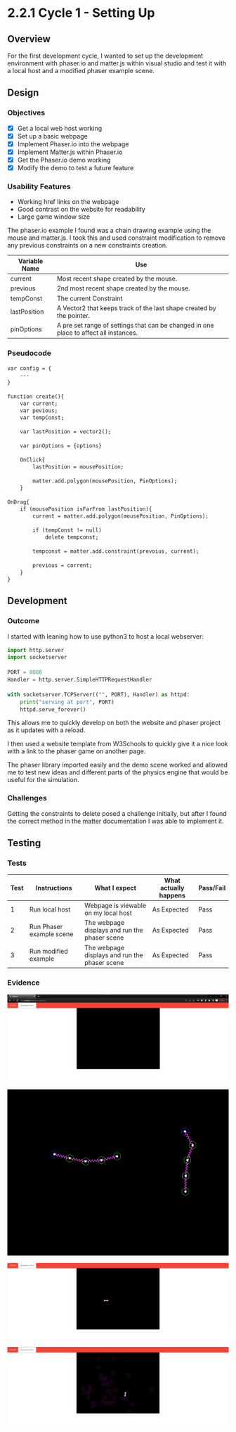# 2.2.1 Cycle 1 - Setting Up

## Overview

For the first development cycle, I wanted to set up the development environment with phaser.io and matter.js within visual studio and test it with a local host and a modified phaser example scene.

## Design

### Objectives&#x20;

* [x] Get a local web host working
* [x] Set up a basic webpage
* [x] Implement Phaser.io into the webpage
* [x] Implement Matter.js within Phaser.io
* [x] Get the Phaser.io demo working
* [x] Modify the demo to test a future feature

### Usability Features

* Working href links on the webpage
* Good contrast on the website for readability
* Large game window size

The phaser.io example I found was a chain drawing example using the mouse and matter.js. I took this and used constraint modification to remove any previous constraints on a new constraints creation.

| Variable Name | Use                                                                                   |
| ------------- | ------------------------------------------------------------------------------------- |
| current       | Most recent shape created by the mouse.                                               |
| previous      | 2nd most recent shape created by the mouse.                                           |
| tempConst     | The current Constraint                                                                |
| lastPosition  | A Vector2 that keeps track of the last shape created by the pointer.                  |
| pinOptions    | A pre set range of settings that can be changed in one place to affect all instances. |

### Pseudocode

```
var config = {
    ---
}

function create(){
    var current;
    var pevious;
    var tempConst;
    
    var lastPosition = vector2();
    
    var pinOptions = {options}
    
    OnClick{
        lastPosition = mousePosition;
        
        matter.add.polygon(mousePosition, PinOptions);
    }
    
OnDrag{
    if (mousePosition isFarFrom lastPosition){
        current = matter.add.polygon(mousePosition, PinOptions);
        
        if (tempConst != null)
            delete tempconst;
            
        tempconst = matter.add.constraint(prevoius, current);
        
        previous = corrent;
    }
}
```

## Development

### Outcome

I started with leaning how to use python3 to host a local webserver:

```python
import http.server
import socketserver

PORT = 8080
Handler = http.server.SimpleHTTPRequestHandler

with socketserver.TCPServer(("", PORT), Handler) as httpd:
    print("serving at port", PORT)
    httpd.serve_forever()
```

This allows me to quickly develop on both the website and phaser project as it updates with a reload.

I then used a website template from W3Schools to quickly give it a nice look with a link to the phaser game on another page.

The phaser library imported easily and the demo scene worked and allowed me to test new ideas and different parts of the physics engine that would be useful for the simulation.

### Challenges

Getting the constraints to delete posed a challenge initially, but after I found the correct method in the matter documentation I was able to implement it.&#x20;

## Testing

### Tests

| Test | Instructions             | What I expect                                 | What actually happens | Pass/Fail |
| ---- | ------------------------ | --------------------------------------------- | --------------------- | --------- |
| 1    | Run local host           | Webpage is viewable on my local host          | As Expected           | Pass      |
| 2    | Run Phaser example scene | The webpage displays and run the phaser scene | As Expected           | Pass      |
| 3    | Run modified example     | The webpage displays and run the phaser scene | As Expected           | Pass      |

### Evidence

![Game Webpage](<../.gitbook/assets/image (4) (1) (1) (1).png>)

![Phaser example scene](<../.gitbook/assets/image (6) (1) (1).png>)

![Initial constraint between two objects](<../.gitbook/assets/image (3) (1) (2).png>)

![Only the most recent two objects have a constraint](<../.gitbook/assets/image (5) (1) (1).png>)
